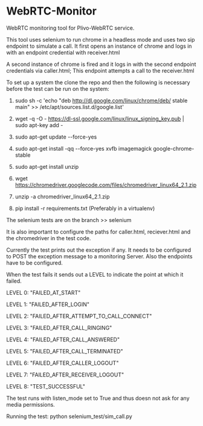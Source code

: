 WebRTC-Monitor
==============

WebRTC monitoring tool for Plivo-WebRTC service.

This tool uses selenium to run chrome in a headless mode and uses two sip
endpoint to simulate a call. It first opens an instance of chrome and logs in
with an endpoint credential with receiver.html 

A second instance of chrome is fired and it logs in with the second endpoint
credentials via caller.html; This endpoint attempts a call to the receiver.html

To set up a system the clone the repo and then the following is necessary before the test can be run on the system:

1. sudo sh -c 'echo "deb http://dl.google.com/linux/chrome/deb/ stable main" >> /etc/apt/sources.list.d/google.list'

2. wget -q -O - https://dl-ssl.google.com/linux/linux_signing_key.pub | sudo apt-key add -

3. sudo apt-get update --force-yes

4. sudo apt-get install -qq --force-yes xvfb imagemagick google-chrome-stable

5. sudo apt-get install unzip

6. wget https://chromedriver.googlecode.com/files/chromedriver_linux64_2.1.zip

7. unzip -a chromedriver_linux64_2.1.zip

8. pip install -r requirements.txt (Preferably in a virtualenv)

The selenium tests are on the branch >> selenium

It is also important to configure the paths for caller.html, reciever.html and
the chromedriver in the test code. 

Currently the test prints out the exception if any. It needs to be configured
to POST the exception message to a monitoring Server. Also the endpoints have
to be configured.

When the test fails it sends out a LEVEL to indicate the point at which it
failed.

LEVEL 0: "FAILED_AT_START"

LEVEL 1: "FAILED_AFTER_LOGIN"

LEVEL 2: "FAILED_AFTER_ATTEMPT_TO_CALL_CONNECT"

LEVEL 3: "FAILED_AFTER_CALL_RINGING"

LEVEL 4: "FAILED_AFTER_CALL_ANSWERED"

LEVEL 5: "FAILED_AFTER_CALL_TERMINATED"

LEVEL 6: "FAILED_AFTER_CALLER_LOGOUT"

LEVEL 7: "FAILED_AFTER_RECEIVER_LOGOUT"

LEVEL 8: "TEST_SUCCESSFUL"

The test runs with listen_mode set to True and thus doesn not ask for any media
permissions.

Running the test: python selenium_test/sim_call.py